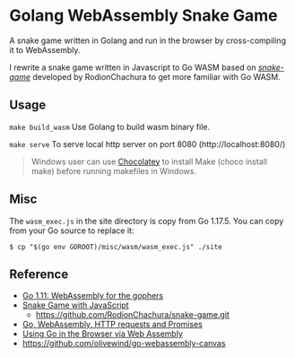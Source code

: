 # Golang WebAssembly Snake Game

A snake game written in Golang and run in the browser by cross-compiling it to WebAssembly.

I rewrite a snake game written in Javascript to Go WASM based on [*snake-game*](https://github.com/RodionChachura/snake-game.git) developed by RodionChachura to get more familiar with Go WASM.

## Usage

`make build_wasm` Use Golang to build wasm binary file.

`make serve` To serve local http server on port 8080 (http://localhost:8080/)

> Windows user can use [Chocolatey](https://chocolatey.org/install) to install Make (choco install make) before running makefiles in Windows.

## Misc
The `wasm_exec.js` in the site directory is copy from Go 1.17.5. You can copy from your Go source to replace it:
```
$ cp "$(go env GOROOT)/misc/wasm/wasm_exec.js" ./site
```

## Reference
* [Go 1.11: WebAssembly for the gophers](https://medium.zenika.com/go-1-11-webassembly-for-the-gophers-ae4bb8b1ee03)
* [Snake Game with JavaScript](https://geekrodion.medium.com/snake-game-with-javascript-10e0ad9edb52)
  * https://github.com/RodionChachura/snake-game.git
* [Go, WebAssembly, HTTP requests and Promises](https://withblue.ink/2020/10/03/go-webassembly-http-requests-and-promises.html)
* [Using Go in the Browser via Web Assembly](https://ian-says.com/articles/golang-in-the-browser-with-web-assembly/)
* https://github.com/olivewind/go-webassembly-canvas